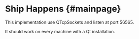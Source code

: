 Ship Happens        {#mainpage}
==============

This implementation use QTcpSockets and listen at port 56565.

It should work on every machine with a Qt installation.
